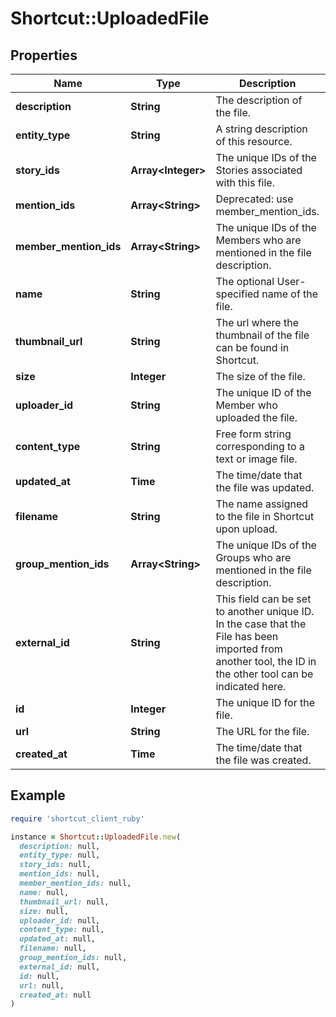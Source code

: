 # Shortcut::UploadedFile

## Properties

| Name | Type | Description | Notes |
| ---- | ---- | ----------- | ----- |
| **description** | **String** | The description of the file. |  |
| **entity_type** | **String** | A string description of this resource. |  |
| **story_ids** | **Array&lt;Integer&gt;** | The unique IDs of the Stories associated with this file. |  |
| **mention_ids** | **Array&lt;String&gt;** | Deprecated: use member_mention_ids. |  |
| **member_mention_ids** | **Array&lt;String&gt;** | The unique IDs of the Members who are mentioned in the file description. |  |
| **name** | **String** | The optional User-specified name of the file. |  |
| **thumbnail_url** | **String** | The url where the thumbnail of the file can be found in Shortcut. |  |
| **size** | **Integer** | The size of the file. |  |
| **uploader_id** | **String** | The unique ID of the Member who uploaded the file. |  |
| **content_type** | **String** | Free form string corresponding to a text or image file. |  |
| **updated_at** | **Time** | The time/date that the file was updated. |  |
| **filename** | **String** | The name assigned to the file in Shortcut upon upload. |  |
| **group_mention_ids** | **Array&lt;String&gt;** | The unique IDs of the Groups who are mentioned in the file description. |  |
| **external_id** | **String** | This field can be set to another unique ID. In the case that the File has been imported from another tool, the ID in the other tool can be indicated here. |  |
| **id** | **Integer** | The unique ID for the file. |  |
| **url** | **String** | The URL for the file. |  |
| **created_at** | **Time** | The time/date that the file was created. |  |

## Example

```ruby
require 'shortcut_client_ruby'

instance = Shortcut::UploadedFile.new(
  description: null,
  entity_type: null,
  story_ids: null,
  mention_ids: null,
  member_mention_ids: null,
  name: null,
  thumbnail_url: null,
  size: null,
  uploader_id: null,
  content_type: null,
  updated_at: null,
  filename: null,
  group_mention_ids: null,
  external_id: null,
  id: null,
  url: null,
  created_at: null
)
```

